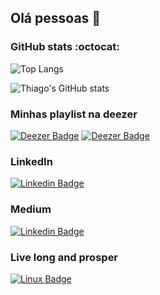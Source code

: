 ## Olá pessoas 👋

### GitHub stats :octocat:

![Top Langs](https://github-readme-stats.vercel.app/api/top-langs/?username=thiago-vcosta&layout=compact&theme=onedark&locale=pt-br)

![Thiago's GitHub stats](https://github-readme-stats.vercel.app/api?username=thiago-vcosta&show_icons=true&theme=onedark&locale=pt-br)


### Minhas playlist na deezer

[![Deezer Badge](https://img.shields.io/badge/Chill%20Out-Deezer-563D7C?style=for-the-badge&logo=deezer)](https://www.deezer.com/us/playlist/3107217446)
[![Deezer Badge](https://img.shields.io/badge/Soft%20Rock-Deezer-563D7C?style=for-the-badge&logo=deezer)](https://www.deezer.com/us/playlist/1904593266)

### LinkedIn

[![Linkedin Badge](https://img.shields.io/badge/-LinkedIn-2B7489?style=for-the-badge&logo=Linkedin&logoColor=white&link=https://www.linkedin.com/in/thiago-vcosta)](https://www.linkedin.com/in/thiago-vcosta)

### Medium

[![Linkedin Badge](https://img.shields.io/badge/-Medium-B07219?style=for-the-badge&logo=Medium&logoColor=white&link=https://medium.com/@thiago-vcosta)](https://medium.com/@thiago-vcosta)

### Live long and prosper 

[![Linux Badge](https://img.shields.io/badge/-Powered%20by%20Linux-87CF3E?style=for-the-badge&logo=Linux-Mint&logoColor=white&link=https://linuxmint.com/)](https://linuxmint.com/)

<!--
**thiago-vcosta/thiago-vcosta** is a ✨ _special_ ✨ repository because its `README.md` (this file) appears on your GitHub profile.

Here are some ideas to get you started:

- 🔭 I’m currently working on ...
- 🌱 I’m currently learning ...
- 👯 I’m looking to collaborate on ...
- 🤔 I’m looking for help with ...
- 💬 Ask me about ...
- 📫 How to reach me: ...
- 😄 Pronouns: ...
- ⚡ Fun fact: ...

dark, radical, merko, gruvbox, tokyonight, onedark, cobalt, synthwave, highcontrast, dracula
-->
